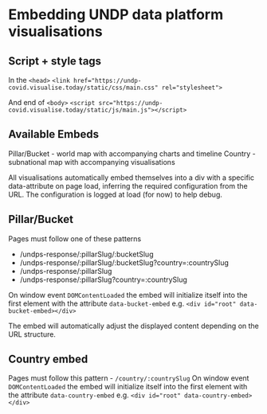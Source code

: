 # Embedding UNDP data platform visualisations

## Script + style tags

In the `<head>`
`<link href="https://undp-covid.visualise.today/static/css/main.css" rel="stylesheet">`

And end of `<body>`
`<script src="https://undp-covid.visualise.today/static/js/main.js"></script>`

## Available Embeds

Pillar/Bucket - world map with accompanying charts and timeline
Country - subnational map with accompanying visualisations

All visualisations automatically embed themselves into a div with a specific data-attribute on page load, inferring the required configuration from the URL. The configuration is logged at load (for now) to help debug.

## Pillar/Bucket

Pages must follow one of these patterns

-   /undps-response/:pillarSlug/:bucketSlug
-   /undps-response/:pillarSlug/:bucketSlug?country=:countrySlug
-   /undps-response/:pillarSlug
-   /undps-response/:pillarSlug?country=:countrySlug

On window event `DOMContentLoaded` the embed will initialize itself into the first element with the attribute `data-bucket-embed` e.g. `<div id="root" data-bucket-embed></div>`

The embed will automatically adjust the displayed content depending on the URL structure.

## Country embed

Pages must follow this pattern - `/country/:countrySlug`
On window event `DOMContentLoaded` the embed will initialize itself into the first element with the attribute `data-country-embed` e.g. `<div id="root" data-country-embed></div>`
